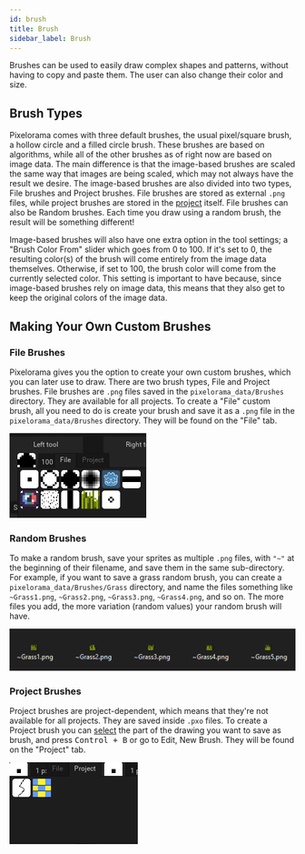 ```yaml
---
id: brush
title: Brush
sidebar_label: Brush
---
```


Brushes can be used to easily draw complex shapes and patterns, without having to copy and paste them. The user can also change their color and size.

## Brush Types
Pixelorama comes with three default brushes, the usual pixel/square brush, a hollow circle and a filled circle brush. These brushes are based on algorithms, while all of the other brushes as of right now are based on image data. The main difference is that the image-based brushes are scaled the same way that images are being scaled, which may not always have the result we desire. The image-based brushes are also divided into two types, File brushes and Project brushes. File brushes are stored as external `.png` files, while project brushes are stored in the [project](project) itself. File brushes can also be Random brushes. Each time you draw using a random brush, the result will be something different!

Image-based brushes will also have one extra option in the tool settings; a "Brush Color From" slider which goes from 0 to 100. If it's set to 0, the resulting color(s) of the brush will come entirely from the image data themselves. Otherwise, if set to 100, the brush color will come from the currently selected color. This setting is important to have because, since image-based brushes rely on image data, this means that they also get to keep the original colors of the image data.

## Making Your Own Custom Brushes

### File Brushes
Pixelorama gives you the option to create your own custom brushes, which you can later use to draw. There are two brush types, File and Project brushes. File brushes are `.png` files saved in the `pixelorama_data/Brushes` directory. They are available for all projects. To create a "File" custom brush, all you need to do is create your brush and save it as a `.png` file in the `pixelorama_data/Brushes` directory. They will be found on the "File" tab.

![File brushes tab](../../static/img/file_brushes.png)

### Random Brushes
To make a random brush, save your sprites as multiple `.png` files, with `"~"` at the beginning of their filename, and save them in the same sub-directory. For example, if you want to save a grass random brush, you can create a `pixelorama_data/Brushes/Grass` directory, and name the files something like `~Grass1.png`, `~Grass2.png`, `~Grass3.png`, `~Grass4.png`, and so on. The more files you add, the more variation (random values) your random brush will have.

![Random brush files](../../static/img/grass_random_brush.png)

### Project Brushes
Project brushes are project-dependent, which means that they're not available for all projects. They are saved inside `.pxo` files. To create a Project brush you can [select](../user_manual/selecting) the part of the drawing you want to save as brush, and press <kbd>Control + B</kbd> or go to Edit, New Brush. They will be found on the "Project" tab.

![Project brushes tab](../../static/img/project_brushes.png)
